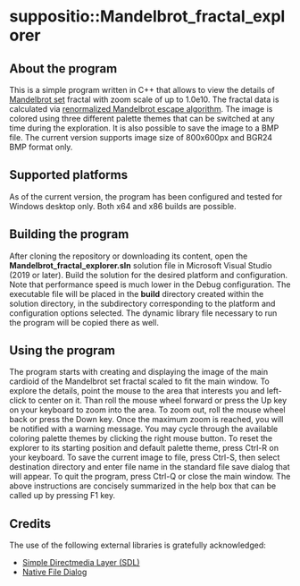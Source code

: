 # suppositio::Mandelbrot_fractal_explorer
## About the program
This is a simple program written in C++ that allows to view the details of [Mandelbrot set](https://en.wikipedia.org/wiki/Mandelbrot_set) fractal with zoom scale of up to 1.0e10. The fractal data is calculated via [renormalized Mandelbrot escape algorithm](http://linas.org/art-gallery/escape/escape.html). The image is colored using three different palette themes that can be switched at any time during the exploration. It is also possible to save the image to a BMP file. The current version supports image size of 800x600px and BGR24 BMP format only.
## Supported platforms
As of the current version, the program has been configured and tested for Windows desktop only. Both x64 and x86 builds are possible.
## Building the program
After cloning the repository or downloading its content, open the **Mandelbrot_fractal_explorer.sln** solution file in Microsoft Visual Studio (2019 or later). Build the solution  for the desired platform and configuration. Note that performance speed is much lower in the Debug configuration.
The executable file will be placed in the **build** directory created within the solution directory, in the subdirectory corresponding to the platform and configuration options selected. The dynamic library file necessary to run the program will be copied there as well.
## Using the program
The program starts with creating and displaying the image of the main cardioid of the Mandelbrot set fractal scaled to fit the main window.
To explore the details, point the mouse to the area that interests you and left-click to center on it. Than roll the mouse wheel forward or press the Up key on your keyboard to zoom into the area. To zoom out, roll the mouse wheel back or press the Down key. Once the maximum zoom is reached, you will be notified with a warning message.
You may cycle through the available coloring palette themes by clicking the right mouse button. To reset the explorer to its starting position and default palette theme, press Ctrl-R on your keyboard.
To save the current image to file, press Ctrl-S, then select destination directory and enter file name in the standard file save dialog that will appear. 
To quit the program, press Ctrl-Q or close the main window.
The above instructions are concisely summarized in the help box that can be called up by pressing F1 key.
## Credits
The use of the following external libraries is gratefully acknowledged:
- [Simple Directmedia Layer (SDL)](https://libsdl.org/)
- [Native File Dialog](https://github.com/mlabbe/nativefiledialog)